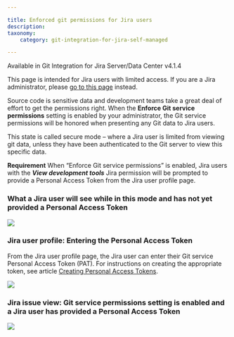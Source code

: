 ```yaml
---

title: Enforced git permissions for Jira users
description:
taxonomy:
    category: git-integration-for-jira-self-managed

---
```


Available in Git Integration for Jira Server/Data Center v4.1.4

This page is intended for Jira users with limited access. If you are a Jira administrator, please [go to this page](/wiki/spaces/GIJDC/pages/2091810842/Enforce+Git+service+permissions) instead.


Source code is sensitive data and development teams take a great deal of effort to get the permissions right. When the **Enforce Git service permissions** setting is enabled by your administrator, the Git service permissions will be honored when presenting any Git data to Jira users.

This state is called secure mode – where a Jira user is limited from viewing git data, unless they have been authenticated to the Git server to view this specific data.

**Requirement**
When “Enforce Git service permissions” is enabled, Jira users with the _**View development tools**_ Jira permission will be prompted to provide a Personal Access Token from the Jira user profile page.

### What a Jira user will see while in this mode and has not yet provided a Personal Access Token

![](https://bigbrassband.atlassian.net/wiki/download/attachments/2091810817/CleanShot2022-03-01%20at%2001.11.27@2x-20220301-061142.png?version=1&modificationDate=1647757485130&cacheVersion=1&api=v2)

### Jira user profile: Entering the Personal Access Token

From the Jira user profile page, the Jira user can enter their Git service Personal Access Token (PAT). For instructions on creating the appropriate token, see article [Creating Personal Access Tokens](/wiki/spaces/GITCLOUD/pages/107216897/Creating+Personal+Access+Tokens).

![](https://bigbrassband.atlassian.net/wiki/download/attachments/2091810817/CleanShot2022-03-01%20at%2001.13.39@2x-20220301-061400.png?version=1&modificationDate=1647757484882&cacheVersion=1&api=v2)

### Jira issue view: Git service permissions setting is enabled and a Jira user has provided a Personal Access Token

![](https://bigbrassband.atlassian.net/wiki/download/attachments/2091810817/CleanShot2022-03-01%20at%2001.17.22@2x-20220301-061737.png?version=1&modificationDate=1647757484614&cacheVersion=1&api=v2)

